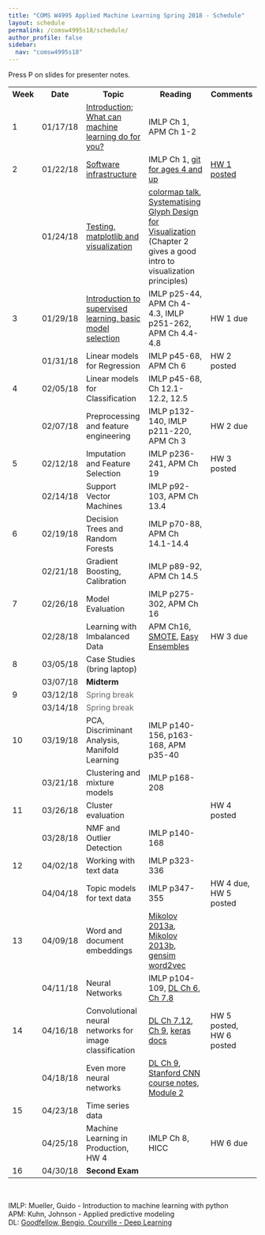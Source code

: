 ```yaml
---
title: "COMS W4995 Applied Machine Learning Spring 2018 - Schedule"
layout: schedule
permalink: /comsw4995s18/schedule/
author_profile: false
sidebar:
  nav: "comsw4995s18"
---
```


Press P on slides for presenter notes.

<div class="schedule">
<table cellspacing="0" border="0">
	<colgroup span="2"></colgroup>
	<colgroup></colgroup>
	<colgroup></colgroup>
	<colgroup></colgroup>
    <tr>
        <th>Week</th>
        <th>Date</th>
        <th>Topic</th>
        <th>Reading</th>
        <th>Comments</th>
    </tr>
	<tr>
		<td>1</td>
		<td align="right" sdval="42753" sdnum="1033;0;MM/DD/YY">01/17/18</td>
		<td><a href="https://amueller.github.io/COMS4995-s18/slides/aml-01-011718-introduction/index.html#1">Introduction; What can machine learning do for you?</a></td>
		<td>IMLP Ch 1, APM Ch 1-2</td>
		<td><br></td>
	</tr>
	<tr>
		<td>2</td>
		<td align="right" sdval="42758" sdnum="1033;0;MM/DD/YY">01/22/18</td>
		<td><a href="https://amueller.github.io/COMS4995-s18/slides/aml-02-012218-python-git-testing/">Software infrastructure</a></td>
		<td>IMLP Ch 1, <a href="https://www.youtube.com/watch?v=1ffBJ4sVUb4">git for ages 4 and up</a></td>
		<td><a href="https://github.com/amueller/COMS4995-s18/raw/master/homeworks/HomeworkI.pdf">HW 1 posted</a></td>
	</tr>
	<tr>
		<td><br></td>
		<td align="right" sdval="42760" sdnum="1033;0;MM/DD/YY">01/24/18</td>
		<td><a href="https://amueller.github.io/COMS4995-s18/slides/aml-03-012418-matplotlib/#1">Testing, matplotlib and visualization</a> &nbsp;<a href="https://www.dropbox.com/s/fdtmvbrzslemp6g/03-matplotlib-testing.mp3?dl=1"><i class="fa fa-volume-up" aria-hidden="true"></i></a></td>
		<td><a href="https://www.youtube.com/watch?v=xAoljeRJ3lU">colormap talk</a>, <a href="https://ora.ox.ac.uk/objects/uuid:b98ccce1-038f-4c0a-a259-7f53dfe06ac7">Systematising Glyph Design for Visualization</a> (Chapter 2 gives a good intro to visualization principles)</td>
		<td><br></td>
	</tr>
	<tr>
		<td>3</td>
		<td align="right" sdval="42765" sdnum="1033;0;MM/DD/YY">01/29/18</td>
		<td><a href="https://amueller.github.io/COMS4995-s18/slides/aml-04-012918-supervised-learning/#1">Introduction to supervised learning, basic model selection</a></td>
		<td>IMLP p25-44, APM Ch 4-4.3, IMLP p251-262, APM Ch 4.4-4.8</td>
		<td>HW 1 due</td>
	</tr>
	<tr>
		<td><br></td>
		<td align="right" sdval="42767" sdnum="1033;0;MM/DD/YY">01/31/18</td>
		<td>Linear models for Regression</td>
		<td>IMLP p45-68, APM Ch 6</td>
		<td>HW 2 posted</td>
	</tr>
	<tr>
		<td>4</td>
		<td align="right" sdval="42772" sdnum="1033;0;MM/DD/YY">02/05/18</td>
		<td>Linear models for Classification</td>
		<td>IMLP p45-68,  Ch 12.1-12.2, 12.5</td>
		<td></td>
	</tr>
	<tr>
		<td><br></td>
		<td align="right" sdval="42774" sdnum="1033;0;MM/DD/YY">02/07/18</td>
		<td>Preprocessing and feature engineering</td>
		<td>IMLP p132-140, IMLP p211-220, APM Ch 3</td>
		<td>HW 2 due</td>
	</tr>
	<tr>
		<td>5</td>
		<td align="right" sdval="42779" sdnum="1033;0;MM/DD/YY">02/12/18</td>
		<td>Imputation and Feature Selection</td>
		<td>IMLP p236-241, APM Ch 19</td>
		<td>HW 3 posted</td>
	</tr>
	<tr>
		<td><br></td>
		<td align="right" sdval="42781" sdnum="1033;0;MM/DD/YY">02/14/18</td>
		<td>Support Vector Machines</td>
		<td>IMLP p92-103, APM Ch 13.4</td>
		<td></td>
	</tr>
	<tr>
		<td>6</td>
		<td align="right" sdval="42786" sdnum="1033;0;MM/DD/YY">02/19/18</td>
		<td>Decision Trees and Random Forests</td>
		<td>IMLP p70-88, APM Ch 14.1-14.4</td>
		<td></td>
	</tr>
	<tr>
		<td><br></td>
		<td align="right" sdval="42788" sdnum="1033;0;MM/DD/YY">02/21/18</td>
		<td>Gradient Boosting, Calibration</td>
		<td>IMLP p89-92, APM Ch 14.5</td>
		<td><br></td>
	</tr>
	<tr>
		<td>7</td>
		<td align="right" sdval="42793" sdnum="1033;0;MM/DD/YY">02/26/18</td>
		<td>Model Evaluation</td>
		<td>IMLP p275-302, APM Ch 16</td>
		<td><br></td>
	</tr>
	<tr>
		<td><br></td>
		<td align="right" sdval="42795" sdnum="1033;0;MM/DD/YY">02/28/18</td>
        <td>Learning with Imbalanced Data<br></td>
        <td>APM Ch16, <a href="https://www.jair.org/media/953/live-953-2037-jair.pdf">SMOTE</a>, <a href="http://cs.nju.edu.cn/zhouzh/zhouzh.files/publication/tsmcb09.pdf">Easy Ensembles</a></td>
		<td>HW 3 due</td>
	</tr>
	<tr>
		<td>8</td>
		<td align="right" sdval="42800" sdnum="1033;0;MM/DD/YY">03/05/18</td>
		<td>Case Studies (bring laptop)</td>
		<td><br></td>
		<td><br></td>
	</tr>
	<tr>
		<td><br></td>
		<td align="right" sdval="42802" sdnum="1033;0;MM/DD/YY">03/07/18</td>
		<td><b>Midterm</b></td>
		<td><br></td>
		<td><br></td>
	</tr>
	<tr>
		<td>9</td>
		<td align="right" sdval="42807" sdnum="1033;0;MM/DD/YY">03/12/18</td>
		<td><font color="#666666">Spring break</font></td>
		<td><br></td>
		<td><br></td>
	</tr>
	<tr>
		<td><br></td>
		<td align="right" sdval="42809" sdnum="1033;0;MM/DD/YY">03/14/18</td>
		<td><font color="#666666">Spring break</font></td>
		<td><br></td>
		<td><br></td>
	</tr>
	<tr>
		<td>10</td>
		<td align="right" sdval="42814" sdnum="1033;0;MM/DD/YY">03/19/18</td>
		<td>PCA, Discriminant Analysis, Manifold Learning</td>
		<td>IMLP p140-156, p163-168, APM p35-40</td>
        <td></td>
	</tr>
	<tr>
		<td><br></td>
		<td align="right" sdval="42816" sdnum="1033;0;MM/DD/YY">03/21/18</td>
		<td>Clustering and mixture models</td>
		<td>IMLP p168-208</td>
		<td></td>
	</tr>
	<tr>
		<td>11</td>
		<td align="right" sdval="42821" sdnum="1033;0;MM/DD/YY">03/26/18</td>
		<td>Cluster evaluation</td>
		<td></td>
		<td>HW 4 posted</td>
	</tr>
	<tr>
		<td><br></td>
		<td align="right" sdval="42823" sdnum="1033;0;MM/DD/YY">03/28/18</td>
		<td>NMF and Outlier Detection</td>
		<td>IMLP p140-168</td>
		<td><br></td>
	</tr>
	<tr>
		<td>12</td>
		<td align="right" sdval="42828" sdnum="1033;0;MM/DD/YY">04/02/18</td>
		<td>Working with text data</td>
		<td>IMLP p323-336</td>
		<td></td>
	</tr>
	<tr>
		<td><br></td>
		<td align="right" sdval="42830" sdnum="1033;0;MM/DD/YY">04/04/18</td>
		<td>Topic models for text data</td>
		<td>IMLP p347-355</td>
		<td>HW 4 due, HW 5 posted</td>
	</tr>
	<tr>
		<td>13</td>
		<td align="right" sdval="42835" sdnum="1033;0;MM/DD/YY">04/09/18</td>
		<td>Word and document embeddings</td>
		<td><a href="https://papers.nips.cc/paper/5021-distributed-representations-of-words-and-phrases-and-their-compositionality.pdf">Mikolov 2013a</a>, <a href="http://www.aclweb.org/anthology/N13-1090">Mikolov 2013b</a>,
        <a href="https://github.com/RaRe-Technologies/gensim/blob/develop/docs/notebooks/word2vec.ipynb">gensim word2vec</a></td>
		<td></td>
	</tr>
	<tr>
		<td><br></td>
		<td align="right" sdval="42837" sdnum="1033;0;MM/DD/YY">04/11/18</td>
		<td>Neural Networks</td>
		<td>IMLP p104-109, <a href="http://www.deeplearningbook.org/contents/mlp.html">DL Ch 6</a>, <a href="http://www.deeplearningbook.org/contents/regularization.html">Ch 7.8</a></td>
		<td><br></td>
	</tr>
	<tr>
		<td>14</td>
		<td align="right" sdval="42842" sdnum="1033;0;MM/DD/YY">04/16/18</td>
		<td>Convolutional neural networks for image classification</td>
		<td><a href="http://www.deeplearningbook.org/contents/regularization.html">DL Ch 7.12</a>, <a href="http://www.deeplearningbook.org/contents/convnets.html">Ch 9</a>, <a href="https://keras.io/">keras docs</a></td>
		<td>HW 5 posted, HW 6 posted</td>
	</tr>
	<tr>
		<td><br></td>
		<td align="right" sdval="42844" sdnum="1033;0;MM/DD/YY">04/18/18</td>
		<td>Even more neural networks</td>
		<td><a href="http://www.deeplearningbook.org/contents/convnets.html">DL Ch 9</a>, <a href="http://cs231n.github.io/">Stanford CNN course notes, Module 2</a></td>
		<td><br></td>
	</tr>
	<tr>
		<td>15</td>
		<td align="right" sdval="42849" sdnum="1033;0;MM/DD/YY">04/23/18</td>
		<td>Time series data</td>
		<td><br></td>
		<td><br></td>
	</tr>
	<tr>
		<td><br></td>
		<td align="right" sdval="42851" sdnum="1033;0;MM/DD/YY">04/25/18</td>
		<td>Machine Learning in Production, HW 4</td>
		<td>IMLP Ch 8, HICC</td>
		<td>HW 6 due</td>
	</tr>
	<tr>
		<td>16</td>
		<td align="right" sdval="42856" sdnum="1033;0;MM/DD/YY">04/30/18</td>
		<td><b>Second Exam</b></td>
		<td><br></td>
		<td><br></td>
	</tr>
</table>
</div>

<div class="post">
<br>
<p>
IMLP: Mueller, Guido - Introduction to machine learning with python<br>
APM: Kuhn, Johnson - Applied predictive modeling<br>
DL: <a href="http://www.deeplearningbook.org/">Goodfellow, Bengio, Courville - Deep Learning</a>
</p>
</div>
